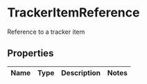 

# TrackerItemReference

Reference to a tracker item
## Properties

Name | Type | Description | Notes
------------ | ------------- | ------------- | -------------



